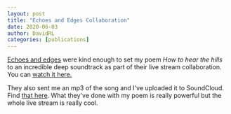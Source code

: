 ```yaml
---
layout: post
title: "Echoes and Edges Collaboration"
date: 2020-06-03
author: DavidRL
categories: [publications]
---
```

<a href="http://facebook.com/echoesandedges">Echoes and edges</a> were kind enough to set my poem *How to hear the hills* to an incredible deep soundtrack as part of their live stream collaboration. You can <a href="https://youtu.be/RL3WjakLW8Y">watch it here.</a>

They also sent me an mp3 of the song and I've uploaded it to SoundCloud. Find <a href="https://soundcloud.com/davidralphlewis/david-ralph-lewis-echoes-and">that here</a>. What they've done with my poem is really powerful but the whole live stream is really cool.
